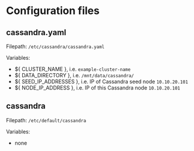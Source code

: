 # Configuration files

## cassandra.yaml

Filepath: `/etc/cassandra/cassandra.yaml`

Variables:
- ${ CLUSTER_NAME }, i.e. `example-cluster-name`
- ${ DATA_DIRECTORY }, i.e. `/mnt/data/cassandra/`
- ${ SEED_IP_ADDRESSES }, i.e. IP of Cassandra seed node `10.10.20.101`
- ${ NODE_IP_ADDRESS }, i.e. IP of this Cassandra node `10.10.20.101`

## cassandra

Filepath: `/etc/default/cassandra`

Variables:
- none
